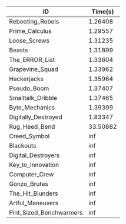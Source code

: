 |ID|Time(s)|
|-|-|
|Rebooting_Rebels|1.26408|
|Prime_Calculus|1.29557|
|Loose_Screws|1.31235|
|Beasts|1.31899|
|The_ERROR_List|1.33604|
|Grapevine_Squad|1.33962|
|Hackerjacks|1.35964|
|Pseudo_Boom|1.37407|
|Smalltalk_Dribble|1.37465|
|Byte_Mechanics|1.39399|
|Digitally_Destroyed|1.83347|
|Rug_Heed_Bend|33.50882|
|Creed_Symbol|inf|
|Blackouts|inf|
|Digital_Destroyers|inf|
|Key_to_Innovation|inf|
|Computer_Crew|inf|
|Gonzo_Brutes|inf|
|The_Hit_Blunders|inf|
|Artful_Maneuvers|inf|
|Pint_Sized_Benchwarmers|inf|
